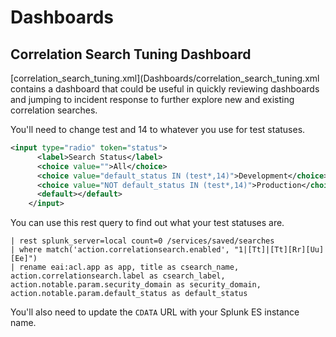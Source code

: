 # Dashboards 

## Correlation Search Tuning Dashboard 

[correlation_search_tuning.xml](Dashboards/correlation_search_tuning.xml contains a dashboard that could be useful in quickly reviewing dashboards and jumping to incident response to further explore new and existing correlation searches. 

You'll need to change test and 14 to whatever you use for test statuses.

```xml
<input type="radio" token="status">
      <label>Search Status</label>
      <choice value="">All</choice>
      <choice value="default_status IN (test*,14)">Development</choice>
      <choice value="NOT default_status IN (test*,14)">Production</choice>
      <default></default>
    </input>
```

You can use this rest query to find out what your test statuses are. 

```
| rest splunk_server=local count=0 /services/saved/searches 
| where match('action.correlationsearch.enabled', "1|[Tt]|[Tt][Rr][Uu][Ee]") 
| rename eai:acl.app as app, title as csearch_name, action.correlationsearch.label as csearch_label, action.notable.param.security_domain as security_domain, action.notable.param.default_status as default_status 
```

You'll also need to update the `CDATA` URL with your Splunk ES instance name. 